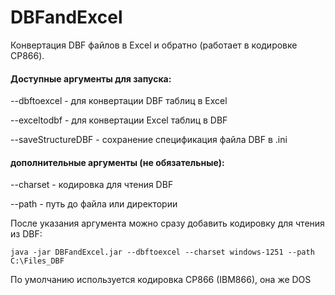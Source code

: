 # DBFandExcel
Конвертация DBF файлов в Excel и обратно (работает в кодировке CP866).

#### Доступные аргументы для запуска:

--dbftoexcel - для конвертации DBF таблиц в Excel

--exceltodbf - для конвертации Excel таблиц в DBF

--saveStructureDBF - сохранение спецификация файла DBF в .ini


#### дополнительные аргументы (не обязательные):

--charset - кодировка для чтения DBF

--path - путь до файла или директории

После указания аргумента можно сразу добавить кодировку для чтения из DBF:

    java -jar DBFandExcel.jar --dbftoexcel --charset windows-1251 --path  C:\Files_DBF

По умолчанию используется кодировка CP866 (IBM866), она же DOS